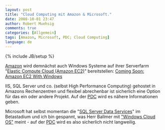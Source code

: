 ```yaml
---
layout: post
title: "Cloud Computing mit Amazon & Microsoft."
date: 2008-10-01 23:47
author: Robert Muehsig
comments: true
categories: [Allgemein]
tags: [Amazon, Microsoft, PDC; Cloud Computing]
language: de
---
```

{% include JB/setup %}
<p><a href="http://amazon.com">Amazon</a> wird demnächst auch Windows Systeme auf ihrer Serverfarm "<a href="http://aws.amazon.com/ec2/">Elastic Compute Cloud (Amazon EC2)</a>" bereitstellen: <a href="http://aws.typepad.com/aws/2008/10/coming-soon-ama.html">Coming Soon: Amazon EC2 With Windows</a></p> <p>IIS, SQL Server und co. (selbst High Performance Computing) gehostet in Amazons Rechenzentren und flexibel abrechenbar ist sicherlich eine Option für das ein oder andere Projekt. Auf der <a href="http://microsoftpdc.com/">PDC</a> wird es nähere Informationen geben.</p> <p>Microsoft hat selbst momentan die "<a href="http://www.microsoft.com/sql/dataservices/default.mspx">SQL Server Data Services</a>" im Betastadium und ich bin gespannt, was Herr Ballmer mit <a href="http://www.liveside.net/main/archive/2008/10/01/ballmer-drops-a-bombshell-windows-cloud-coming-at-pdc.aspx">"Windows Cloud OS"</a> meint - auf der <a href="http://microsoftpdc.com/">PDC</a> wird es also sicherlich nicht langweilig.</p>
